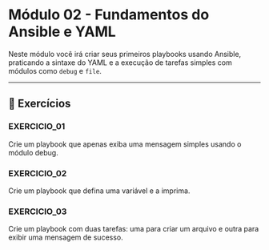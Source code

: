 # Módulo 02 - Fundamentos do Ansible e YAML

Neste módulo você irá criar seus primeiros playbooks usando Ansible, praticando a sintaxe do YAML e a execução de tarefas simples com módulos como `debug` e `file`.

---

## 🧪 Exercícios

### EXERCICIO_01
Crie um playbook que apenas exiba uma mensagem simples usando o módulo debug.

### EXERCICIO_02
Crie um playbook que defina uma variável e a imprima.

### EXERCICIO_03
Crie um playbook com duas tarefas: uma para criar um arquivo e outra para exibir uma mensagem de sucesso.


